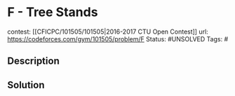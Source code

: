 # F - Tree Stands

contest: [[CFICPC/101505/101505|2016-2017 CTU Open Contest]]
url: https://codeforces.com/gym/101505/problem/F
Status: #UNSOLVED
Tags: #

## Description

## Solution

